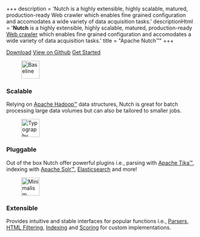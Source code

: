 +++
description = 'Nutch is a highly extensible, highly scalable, matured, production-ready Web crawler which enables fine grained configuration and accomodates a wide variety of data acquisition tasks.'
descriptionHtml = '<b>Nutch</b> is a highly extensible, highly scalable, matured, production-ready <a href="https://en.wikipedia.org/wiki/Web_crawler">Web crawler</a> which enables fine grained configuration and accomodates a wide variety of data acquisition tasks.'
title = "Apache Nutch™"
+++

<div id="action-buttons">
  <a class="button primary big" href="/download" onclick="_gaq.push(['_trackEvent', 'kube', 'download']);">Download</a> <a class="button outline big" href="https://github.com/apache/nutch" target="_blank" rel="noopener noreferrer" onclick="_gaq.push(['_trackEvent', 'kube', 'github']);">View on Github</a> <a class="button primary big" href="https://cwiki.apache.org/confluence/display/NUTCH/NutchTutorial" target="_blank" rel="noopener noreferrer" onclick="_gaq.push(['_trackEvent', 'kube', 'github']);">Get Started</a>
</div>

<div id="kube-features">
  <div class="row gutters">
    <div class="col col-4 item">
      <figure>
        <img alt="Baseline" height="48" src="/img/kube/icon-baseline.png" width="48">
      </figure>
      <h3>Scalable</h3>
      <p>Relying on <a href="https://hadoop.apache.org" target="_blank" rel="noopener noreferrer">Apache Hadoop™</a> data structures, Nutch is great for batch processing large data volumes but can also be tailored to smaller jobs.</p>
    </div>
    <div class="col col-4 item">
      <figure>
        <img alt="Typography" height="48" src="/img/plug.svg" width="48">
      </figure>
      <h3>Pluggable</h3>
      <p>Out of the box Nutch offer powerful plugins i.e., parsing with <a href="https://tika.apache.org" target="_blank" rel="noopener noreferrer">Apache Tika™</a>, indexing with <a href="https://solr.apache.org" target="_blank" rel="noopener noreferrer">Apache Solr™</a>, <a href="https://www.elastic.co/elastic-stack/" target="_blank" rel="noopener noreferrer">Elasticsearch</a> and more!</p>
    </div>
    <div class="col col-4 item">
      <figure>
        <img alt="Minimalism" height="48" src="/img/plus-square.svg" width="48">
      </figure>
      <h3>Extensible</h3>
      <p>Provides intuitive and stable interfaces for popular functions i.e., <a href="https://ci-builds.apache.org/job/Nutch/job/Nutch-trunk/javadoc/org/apache/nutch/parse/Parser.html" target="_blank" rel="noopener noreferrer">Parsers</a>, <a href="https://ci-builds.apache.org/job/Nutch/job/Nutch-trunk/javadoc/org/apache/nutch/parse/HtmlParseFilter.html" target="_blank" rel="noopener noreferrer">HTML Filtering</a>, <a href="https://ci-builds.apache.org/job/Nutch/job/Nutch-trunk/javadoc/org/apache/nutch/indexer/IndexingFilter.html" target="_blank" rel="noopener noreferrer">Indexing</a> and <a href="https://ci-builds.apache.org/job/Nutch/job/Nutch-trunk/javadoc/org/apache/nutch/scoring/ScoringFilter.html" target="_blank" rel="noopener noreferrer">Scoring</a> for custom implementations.</p>
    </div>
  </div>
</div>
